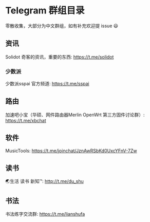 # Telegram 群组目录
零散收集，大部分为中文群组，如有补充欢迎提 issue :smiley: 

## 资讯
Solidot 奇客的资讯，重要的东西: https://t.me/solidot

### 少数派
少数派sspai 官方频道: https://t.me/sspai
## 路由
加速吧小宝（华硕、网件路由器Merlin OpenWrt 第三方固件讨论群）: https://t.me/xbchat

## 软件
MusicTools: https://t.me/joinchat/JznAwRSbKd0UxcYFnV-7Zw

## 读书
🌏生活 读书 新知™: http://t.me/du_shu
 
## 书法
书法练字交流群: https://t.me/lianshufa